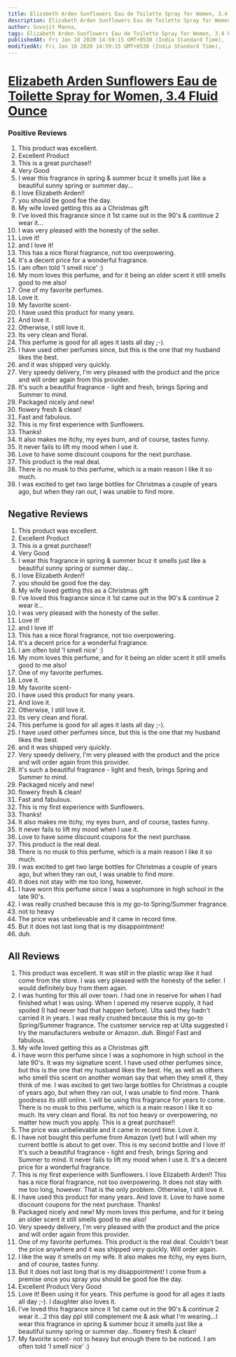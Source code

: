 ```yaml
---
title: Elizabeth Arden Sunflowers Eau de Toilette Spray for Women, 3.4 Fluid Ounce,
description: Elizabeth Arden Sunflowers Eau de Toilette Spray for Women, 3.4 Fluid Ounce,
author: Suvojit Manna,
tags: Elizabeth Arden Sunflowers Eau de Toilette Spray for Women, 3.4 Fluid Ounce,
publishedAt: Fri Jan 10 2020 14:59:15 GMT+0530 (India Standard Time),
modifiedAt: Fri Jan 10 2020 14:59:15 GMT+0530 (India Standard Time),
---
```


# [Elizabeth Arden Sunflowers Eau de Toilette Spray for Women, 3.4 Fluid Ounce](https://products.checkmycream.com/products/Elizabeth-Arden-Sunflowers-Eau-de-Toilette-Spray-for-Women-3.4-Fluid-Ounce.html)

### Positive Reviews

<ol>
      <li>This product was excellent.</li>
      <li>Excellent Product</li>
      <li>This is a great purchase!!</li>
      <li>Very Good</li>
      <li>I wear this fragrance in spring &amp; summer bcuz it smells just like a beautiful sunny spring or summer day...</li>
      <li>I love Elizabeth Arden!!  </li>
      <li>you should be good foe the day.</li>
      <li>My wife loved getting this as a Christmas gift</li>
      <li>I&#x27;ve loved this fragrance since it 1st came out in the 90&#x27;s &amp; continue 2 wear it...</li>
      <li>I was very pleased with the honesty of the seller.</li>
      <li>Love it!</li>
      <li>and I love it!</li>
      <li>This has a nice floral fragrance, not too overpowering.  </li>
      <li>It&#x27;s a decent price for a wonderful fragrance.</li>
      <li>I am often told &#x27;I smell nice&#x27; :)</li>
      <li>My mom loves this perfume, and for it being an older scent it still smells good to me also!</li>
      <li>One of my favorite perfumes.</li>
      <li>Love it.</li>
      <li>My favorite scent-</li>
      <li>I have used this product for many years.</li>
      <li>And love it.</li>
      <li>Otherwise, I still love it.</li>
      <li>Its very clean and floral.</li>
      <li>This perfume is good for all ages it lasts all day ;-).</li>
      <li>I have used other perfumes since, but this is the one that my husband likes the best.</li>
      <li>and it was shipped very quickly.</li>
      <li>Very speedy delivery, l&#x27;m very pleased with the product and the price and will order again from this provider.</li>
      <li>It&#x27;s such a beautiful fragrance - light and fresh, brings Spring and Summer to mind.</li>
      <li>Packaged nicely and new!  </li>
      <li>flowery fresh &amp; clean!</li>
      <li>Fast and fabulous.</li>
      <li>This is my first experience with Sunflowers.  </li>
      <li>Thanks!</li>
      <li>It also makes me itchy, my eyes burn, and of course, tastes funny.</li>
      <li>It never fails to lift my mood when I use it.</li>
      <li>Love to have some discount coupons for the next purchase.</li>
      <li>This product is the real deal.</li>
      <li>There is no musk to this perfume, which is a main reason I like it so much.</li>
      <li>I was excited to get two large bottles for Christmas a couple of years ago, but when they ran out, I was unable to find more.</li>
</ol>


<h2>Negative Reviews</h2>
<ol>
<li> This product was excellent.</li>
<li> Excellent Product</li>
<li> This is a great purchase!!</li>
<li> Very Good</li>
<li> I wear this fragrance in spring &amp; summer bcuz it smells just like a beautiful sunny spring or summer day...</li>
<li> I love Elizabeth Arden!!  </li>
<li> you should be good foe the day.</li>
<li> My wife loved getting this as a Christmas gift</li>
<li> I&#x27;ve loved this fragrance since it 1st came out in the 90&#x27;s &amp; continue 2 wear it...</li>
<li> I was very pleased with the honesty of the seller.</li>
<li> Love it!</li>
<li> and I love it!</li>
<li> This has a nice floral fragrance, not too overpowering.  </li>
<li> It&#x27;s a decent price for a wonderful fragrance.</li>
<li> I am often told &#x27;I smell nice&#x27; :)</li>
<li> My mom loves this perfume, and for it being an older scent it still smells good to me also!</li>
<li> One of my favorite perfumes.</li>
<li> Love it.</li>
<li> My favorite scent-</li>
<li> I have used this product for many years.</li>
<li> And love it.</li>
<li> Otherwise, I still love it.</li>
<li> Its very clean and floral.</li>
<li> This perfume is good for all ages it lasts all day ;-).</li>
<li> I have used other perfumes since, but this is the one that my husband likes the best.</li>
<li> and it was shipped very quickly.</li>
<li> Very speedy delivery, l&#x27;m very pleased with the product and the price and will order again from this provider.</li>
<li> It&#x27;s such a beautiful fragrance - light and fresh, brings Spring and Summer to mind.</li>
<li> Packaged nicely and new!  </li>
<li> flowery fresh &amp; clean!</li>
<li> Fast and fabulous.</li>
<li> This is my first experience with Sunflowers.  </li>
<li> Thanks!</li>
<li> It also makes me itchy, my eyes burn, and of course, tastes funny.</li>
<li> It never fails to lift my mood when I use it.</li>
<li> Love to have some discount coupons for the next purchase.</li>
<li> This product is the real deal.</li>
<li> There is no musk to this perfume, which is a main reason I like it so much.</li>
<li> I was excited to get two large bottles for Christmas a couple of years ago, but when they ran out, I was unable to find more.</li>
<li> It does not stay with me too long, however.  </li>
<li> I have worn this perfume since I was a sophomore in high school in the late 90&#x27;s.</li>
<li> I was really crushed because this is my go-to Spring/Summer fragrance.</li>
<li> not to heavy</li>
<li> The price was unbelievable and it came in record time.</li>
<li> But it does not last long that is my disappointment!</li>
<li> duh.</li>
</ol>

<h2>All Reviews</h2>

<ol>
    <li> This product was excellent. It was still in the plastic wrap like it had come from the store. I was very pleased with the honesty of the seller. I would definitely buy from them again.</li>
    <li> I was hunting for this all over town. I had one in reserve for when I had finished what I was using. When I opened my reserve supply, it had spoiled (I had never had that happen before). Ulta said they hadn&#x27;t carried it in years. I was really crushed because this is my go-to Spring/Summer fragrance. The customer service rep at Ulta suggested I try the manufacturers website or Amazon..duh. Bingo! Fast and fabulous.</li>
    <li> My wife loved getting this as a Christmas gift</li>
    <li> I have worn this perfume since I was a sophomore in high school in the late 90&#x27;s. It was my signature scent. I have used other perfumes since, but this is the one that my husband likes the best. He, as well as others who smell this scent on another woman say that when they smell it, they think of me. I was excited to get two large bottles for Christmas a couple of years ago, but when they ran out, I was unable to find more. Thank goodness its still online. I will be using this fragrance for years to come. There is no musk to this perfume, which is a main reason I like it so much. Its very clean and floral. Its not too heavy or overpowering, no matter how much you apply. This is a great purchase!!</li>
    <li> The price was unbelievable and it came in record time. Love it.</li>
    <li> I have not bought this perfume from Amazon (yet) but I will when my current bottle is about to get over. This is my second bottle and I love it! It&#x27;s such a beautiful fragrance - light and fresh, brings Spring and Summer to mind. It never fails to lift my mood when I use it. It&#x27;s a decent price for a wonderful fragrance.</li>
    <li> This is my first experience with Sunflowers.  I love Elizabeth Arden!!  This has a nice floral fragrance, not too overpowering.  It does not stay with me too long, however.  That is the only problem.  Otherwise, I still love it.</li>
    <li> I have used this product for many years. And love it. Love to have some discount coupons for the next purchase. Thanks!</li>
    <li> Packaged nicely and new!  My mom loves this perfume, and for it being an older scent it still smells good to me also!</li>
    <li> Very speedy delivery, l&#x27;m very pleased with the product and the price and will order again from this provider.</li>
    <li> One of my favorite perfumes. This product is the real deal. Couldn&#x27;t beat the price anywhere and it was shipped very quickly. Will order again.</li>
    <li> I like the way it smells on my wife. It also makes me itchy, my eyes burn, and of course, tastes funny.</li>
    <li> But it does not last long that is my disappointment! I come from a premise once you spray you should be good foe the day.</li>
    <li> Excellent Product Very Good</li>
    <li> Love it! Been using it for years. This perfume is good for all ages it lasts all day ;-). I daughter also loves it.</li>
    <li> I&#x27;ve loved this fragrance since it 1st came out in the 90&#x27;s &amp; continue 2 wear it...2 this day ppl still complement me &amp; ask what I&#x27;m wearing...I wear this fragrance in spring &amp; summer bcuz it smells just like a beautiful sunny spring or summer day...flowery fresh &amp; clean!</li>
    <li> My favorite scent- not to heavy but enough there to be noticed. I am often told &#x27;I smell nice&#x27; :)</li>
</ol>




